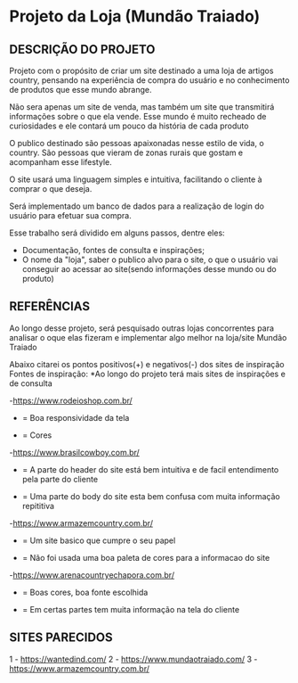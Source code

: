 # Projeto da Loja (Mundão Traiado)

DESCRIÇÃO DO PROJETO
-----------------------------------------------------------------------------------------------------------------------------------------------------------------------
  Projeto com o propósito de criar um site destinado a uma loja de artigos country, pensando na experiência de compra do usuário e no conhecimento de produtos que esse mundo abrange.
  
  Não sera apenas um site de venda, mas também um site que transmitirá informações sobre o que ela vende. Esse mundo é muito recheado de curiosidades e ele contará um pouco da história de cada produto
  
  O publico destinado são pessoas apaixonadas nesse estilo de vida, o country. São pessoas que vieram de zonas rurais que gostam e acompanham esse lifestyle.
  
  O site usará uma linguagem simples e intuitiva, facilitando o cliente à comprar o que deseja.
  
  Será implementado um banco de dados para a realização de login do usuário para efetuar sua compra.

Esse trabalho será dividido em alguns passos, dentre eles:
  - Documentação, fontes de consulta e inspirações;
  - O nome da "loja", saber o publico alvo para o site, o que o usuário vai conseguir ao acessar ao site(sendo informações desse mundo ou do produto) 
  
REFERÊNCIAS  
-----------------------------------------------------------------------------------------------------------------------------------------------------------------------

  Ao longo desse projeto, será pesquisado outras lojas concorrentes para analisar o oque elas fizeram e implementar algo melhor na loja/site Mundão Traiado

  Abaixo citarei os pontos positivos(+) e negativos(-) dos sites de inspiração
Fontes de inspiração:
*Ao longo do projeto terá mais sites de inspirações e de consulta

-https://www.rodeioshop.com.br/ 
+ = Boa responsividade da tela
- = Cores

-https://www.brasilcowboy.com.br/
+ = A parte do header do site está bem intuitiva e de facil entendimento pela parte do cliente
- = Uma parte do body do site esta bem confusa com muita informação repititiva

-https://www.armazemcountry.com.br/
+ =  Um site basico que cumpre o seu papel
- = Não foi usada uma boa paleta de cores para a informacao do site

-https://www.arenacountryechapora.com.br/
+ = Boas cores, boa fonte escolhida
- = Em certas partes tem muita informação na tela do cliente

SITES PARECIDOS
-----------------------------------------------------------------------------------------------------------------------------------------------------------------------

1 - https://wantedind.com/
2 - https://www.mundaotraiado.com/
3 - https://www.armazemcountry.com.br/
